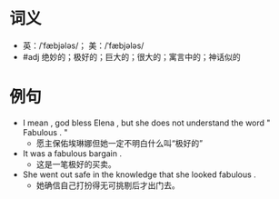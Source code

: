 # 词义
- 英：/ˈfæbjələs/； 美：/ˈfæbjələs/
- #adj 绝妙的；极好的；巨大的；很大的；寓言中的；神话似的
# 例句
- I mean , god bless Elena , but she does not understand the word " Fabulous . "
	- 愿主保佑埃琳娜但她一定不明白什么叫“极好的”
- It was a fabulous bargain .
	- 这是一笔极好的买卖。
- She went out safe in the knowledge that she looked fabulous .
	- 她确信自己打扮得无可挑剔后才出门去。
